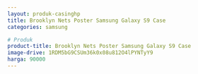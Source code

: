 ```yaml
---
layout: produk-casinghp
title: Brooklyn Nets Poster Samsung Galaxy S9 Case
categories: samsung

# Produk
product-title: Brooklyn Nets Poster Samsung Galaxy S9 Case
image-drive: 1RDM5bG9CSUm36k0x08u812O4lPYNTyY9
harga: 90000
---
```

